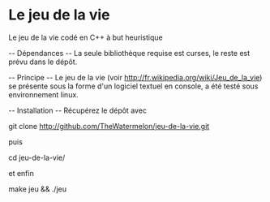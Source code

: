 # Le jeu de la vie
Le jeu de la vie codé en C++ à but heuristique

-- Dépendances --
La seule bibliothèque requise est curses, le reste est prévu dans le dépôt.

-- Principe --
Le jeu de la vie (voir http://fr.wikipedia.org/wiki/Jeu_de_la_vie) se présente sous la forme d'un logiciel textuel en console, a été testé sous environnement linux.

-- Installation --
Récupérez le dépôt avec

git clone http://github.com/TheWatermelon/jeu-de-la-vie.git

puis

cd jeu-de-la-vie/

et enfin

make jeu && ./jeu
